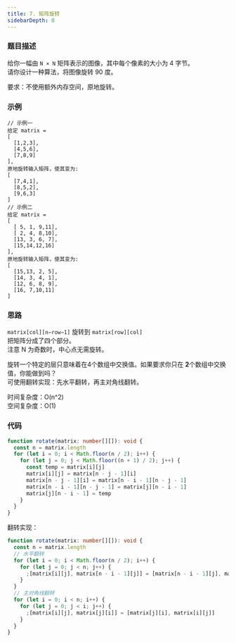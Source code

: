 ```yaml
---
title: 7. 矩阵旋转
sidebarDepth: 0
---
```


### 题目描述

给你一幅由 `N × N` 矩阵表示的图像，其中每个像素的大小为 4 字节。  
请你设计一种算法，将图像旋转 90 度。

要求：不使用额外内存空间，原地旋转。


### 示例

```
// 示例一
给定 matrix = 
[
  [1,2,3],
  [4,5,6],
  [7,8,9]
],
原地旋转输入矩阵，使其变为:
[
  [7,4,1],
  [8,5,2],
  [9,6,3]
]
// 示例二
给定 matrix =
[
  [ 5, 1, 9,11],
  [ 2, 4, 8,10],
  [13, 3, 6, 7],
  [15,14,12,16]
], 
原地旋转输入矩阵，使其变为:
[
  [15,13, 2, 5],
  [14, 3, 4, 1],
  [12, 6, 8, 9],
  [16, 7,10,11]
]
```


### 思路

`matrix[col][n−row−1]` 旋转到 `matrix[row][col]`  
把矩阵分成了四个部分。  
注意 N 为奇数时，中心点无需旋转。

旋转一个特定的层只意味着在4个数组中交换值。如果要求你只在 **2**个数组中交换值，你能做到吗？  
可使用翻转实现：先水平翻转，再主对角线翻转。

时间复杂度：O(n^2)  
空间复杂度：O(1)


### 代码

```ts
function rotate(matrix: number[][]): void {
  const n = matrix.length
  for (let i = 0; i < Math.floor(n / 2); i++) {
    for (let j = 0; j < Math.floor((n + 1) / 2); j++) {
      const temp = matrix[i][j]
      matrix[i][j] = matrix[n - j - 1][i]
      matrix[n - j - 1][i] = matrix[n - i - 1][n - j - 1]
      matrix[n - i - 1][n - j - 1] = matrix[j][n - i - 1]
      matrix[j][n - i - 1] = temp
    }
  }
}
```

翻转实现：

```ts
function rotate(matrix: number[][]): void {
  const n = matrix.length
  // 水平翻转
  for (let i = 0; i < Math.floor(n / 2); i++) {
    for (let j = 0; j < n; j++) {
      ;[matrix[i][j], matrix[n - i - 1][j]] = [matrix[n - i - 1][j], matrix[i][j]]
    }
  }
  // 主对角线翻转
  for (let i = 0; i < n; i++) {
    for (let j = 0; j < i; j++) {
      ;[matrix[i][j], matrix[j][i]] = [matrix[j][i], matrix[i][j]]
    }
  }
}
```

